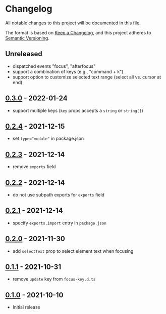 # Changelog

All notable changes to this project will be documented in this file.

The format is based on [Keep a Changelog](https://keepachangelog.com/en/1.0.0/),
and this project adheres to [Semantic Versioning](https://semver.org/spec/v2.0.0.html).

## Unreleased

- dispatched events "focus", "afterfocus"
- support a combination of keys (e.g., "command + k")
- support option to customize selected text range (select all vs. cursor at end)

## [0.3.0](https://github.com/metonym/svelte-focus-key/releases/tag/v0.3.0) - 2022-01-24

- support multiple keys (`key` props accepts a `string` or `string[]`)

## [0.2.4](https://github.com/metonym/svelte-focus-key/releases/tag/v0.2.4) - 2021-12-15

- set `type="module"` in package.json

## [0.2.3](https://github.com/metonym/svelte-focus-key/releases/tag/v0.2.3) - 2021-12-14

- remove `exports` field

## [0.2.2](https://github.com/metonym/svelte-focus-key/releases/tag/v0.2.2) - 2021-12-14

- do not use subpath exports for `exports` field

## [0.2.1](https://github.com/metonym/svelte-focus-key/releases/tag/v0.2.1) - 2021-12-14

- specify `exports.import` entry in `package.json`

## [0.2.0](https://github.com/metonym/svelte-focus-key/releases/tag/v0.2.0) - 2021-11-30

- add `selectText` prop to select element text when focusing

## [0.1.1](https://github.com/metonym/svelte-focus-key/releases/tag/v0.1.1) - 2021-10-31

- remove `update` key from `focus-key.d.ts`

## [0.1.0](https://github.com/metonym/svelte-focus-key/releases/tag/v0.1.0) - 2021-10-10

- Initial release
